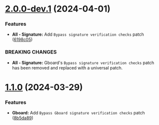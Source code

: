 # [2.0.0-dev.1](https://github.com/jkennethcarino/privacy-revanced-integrations/compare/v1.1.0...v2.0.0-dev.1) (2024-04-01)


### Features

* **All - Signature:** Add `Bypass signature verification checks` patch ([6198c05](https://github.com/jkennethcarino/privacy-revanced-integrations/commit/6198c056812a6e8e353857693365c7780e9ff2fa))


### BREAKING CHANGES

* **All - Signature:** Gboard's `Bypass signature verification checks` patch has been removed and replaced with a universal patch.

# [1.1.0](https://github.com/jkennethcarino/privacy-revanced-integrations/compare/v1.0.0...v1.1.0) (2024-03-29)


### Features

* **Gboard:** Add `Bypass Gboard signature verification checks` patch ([8b5da89](https://github.com/jkennethcarino/privacy-revanced-integrations/commit/8b5da8921840dc4bbe10552a2b1f2db10e1959c5))
